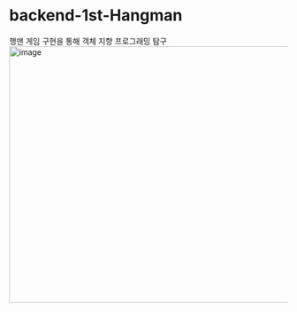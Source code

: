 # backend-1st-Hangman
행맨 게임 구현을 통해 객체 지향 프로그래밍 탐구
<img width="758" height="463" alt="image" src="https://github.com/user-attachments/assets/9185523e-f72d-4112-92e9-1d9cf8374fb3" />
